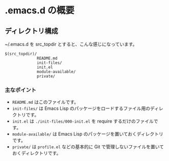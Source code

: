 .emacs.d の概要
========================================================

## ディレクトリ構成

~/.emacs.d を src_topdir とすると、こんな感じになっています。

    $(src_topdir)/
                  README.md
                  init-files/
                  init.el
                  module-available/
                  private/

### 主なポイント

- `README.md` はこのファイルです。
- `init-files/` は Emacs Lisp のパッケージをロードするファイル用のディレクトリです。
- `init.el` は `./init-files/000-init.el` を require するだけのファイルです。
- `module-available/` は Emacs Lisp のパッケージを置いておくディレクトリです。
- `private/` は `profile.el` などの基本的に Git で管理しないファイルを置いておくディレクトリです。